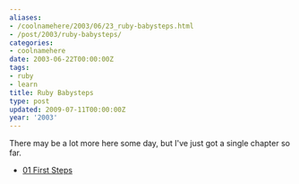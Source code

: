 ```yaml
---
aliases:
- /coolnamehere/2003/06/23_ruby-babysteps.html
- /post/2003/ruby-babysteps/
categories:
- coolnamehere
date: 2003-06-22T00:00:00Z
tags:
- ruby
- learn
title: Ruby Babysteps
type: post
updated: 2009-07-11T00:00:00Z
year: '2003'
---
```

<!--more-->
There may be a lot more here some day, but I've just got a single chapter so far.

* [01 First Steps](/post/2003/01-first-steps/)
